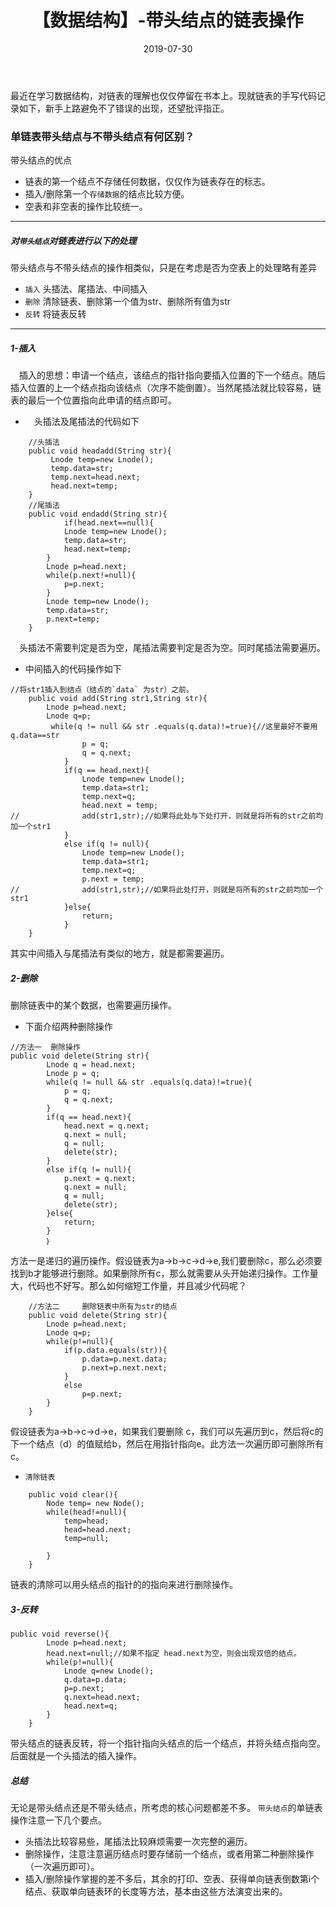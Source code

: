 ﻿---
layout: post
title: "【数据结构】-带头结点的链表操作 "
date: 2019-07-30   
tag: 算法
---


最近在学习数据结构，对链表的理解也仅仅停留在书本上。现就链表的手写代码记录如下，新手上路避免不了错误的出现，还望批评指正。
### 单链表带头结点与不带头结点有何区别？
带头结点的优点
 - 链表的第一个结点不存储任何数据，仅仅作为链表存在的标志。
 - 插入/删除第一个`存储数据`的结点比较方便。
 - 空表和非空表的操作比较统一。
 ---
##### 对`带头结点`对链表进行以下的处理
带头结点与不带头结点的操作相类似，只是在考虑是否为空表上的处理略有差异
 - `插入`   头插法、尾插法、中间插入
 - `删除`   清除链表、删除第一个值为str、删除所有值为str
 - `反转`   将链表反转
----

#####  1-插入
　插入的思想：申请一个结点，该结点的指针指向要插入位置的下一个结点。随后插入位置的上一个结点指向该结点（次序不能倒置）。当然尾插法就比较容易，链表的最后一个位置指向此申请的结点即可。
-  　头插法及尾插法的代码如下
　
```
	//头插法
	public void headadd(String str){
		 Lnode temp=new Lnode();
		 temp.data=str;
		 temp.next=head.next;
		 head.next=temp;
	}
	//尾插法
	public void endadd(String str){
			if(head.next==null){
			Lnode temp=new Lnode();
			temp.data=str;
			head.next=temp;
		}
		Lnode p=head.next;
		while(p.next!=null){
			p=p.next;
		}
		Lnode temp=new Lnode();
		temp.data=str;
		p.next=temp;		
	}
```
	
　头插法不需要判定是否为空，尾插法需要判定是否为空。同时尾插法需要遍历。
- 中间插入的代码操作如下

```
//将str1插入到结点（结点的`data` 为str）之前。
	public void add(String str1,String str){
		Lnode p=head.next;
		Lnode q=p;
		 while(q != null && str .equals(q.data)!=true){//这里最好不要用q.data==str
	            p = q;
	            q = q.next;
	        }
	        if(q == head.next){
	        	Lnode temp=new Lnode();
	        	temp.data=str1;
	        	temp.next=q;
	            head.next = temp;
//	            add(str1,str);//如果将此处与下处打开，则就是将所有的str之前均加一个str1
	        }
	        else if(q != null){
	        	Lnode temp=new Lnode();
	        	temp.data=str1;
	        	temp.next=q;
	            p.next = temp;
//	            add(str1,str);//如果将此处打开，则就是将所有的str之前均加一个str1
	        }else{
	            return;
	        }
	}
```
其实中间插入与尾插法有类似的地方，就是都需要遍历。
#####  2-删除　
删除链表中的某个数据，也需要遍历操作。
- 下面介绍两种删除操作
		

```
//方法一  删除操作
public void delete(String str){
		Lnode q = head.next;
        Lnode p = q;
        while(q != null && str .equals(q.data)!=true){
            p = q;
            q = q.next;
        }
        if(q == head.next){
            head.next = q.next;
            q.next = null;
            q = null;
            delete(str);
        }
        else if(q != null){
            p.next = q.next;
            q.next = null;
            q = null;
            delete(str);
        }else{
            return;
        }
        ｝
```
方法一是递归的遍历操作。假设链表为a->b->c->d->e,我们要删除c，那么必须要找到b才能够进行删除。如果删除所有c，那么就需要从头开始递归操作。工作量大，代码也不好写。那么如何缩短工作量，并且减少代码呢？

```
	//方法二     删除链表中所有为str的结点
	public void delete(String str){
		Lnode p=head.next;
		Lnode q=p;
		while(p!=null){
			if(p.data.equals(str)){
				p.data=p.next.data;
				p.next=p.next.next;								
			}
			else
				p=p.next;
		}		
	}
```
假设链表为a->b->c->d->e，如果我们要删除 c，我们可以先遍历到c，然后将c的下一个结点（d）的值赋给b，然后在用指针指向e。此方法一次遍历即可删除所有c。
- `清除链表`


```
	public void clear(){
		Node temp= new Node();
		while(head!=null){
			temp=head;
			head=head.next;
			temp=null;
			
		}
	}
```
链表的清除可以用头结点的指针的的指向来进行删除操作。
 　
#####  3-反转

```
public void reverse(){
		Lnode p=head.next;
		head.next=null;//如果不指定 head.next为空，则会出现双倍的结点。
		while(p!=null){
			Lnode q=new Lnode();
			q.data=p.data;
			p=p.next;
			q.next=head.next;
			head.next=q;
		}		
	}
```
带头结点的链表反转，将一个指针指向头结点的后一个结点，并将头结点指向空。后面就是一个头插法的插入操作。

#####  总结
无论是带头结点还是不带头结点，所考虑的核心问题都差不多。
`带头结点`的单链表操作注意一下几个要点。

 - 头插法比较容易些，尾插法比较麻烦需要一次完整的遍历。
 - 删除操作，注意注意遍历结点时要存储前一个结点，或者用第二种删除操作（一次遍历即可）。
 - 插入/删除操作掌握的差不多后，其余的打印、空表、获得单向链表倒数第i个结点、获取单向链表环的长度等方法，基本由这些方法演变出来的。

